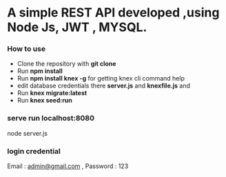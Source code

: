 # A simple REST API developed ,using Node Js, JWT , MYSQL.


### How to use

- Clone the repository with __git clone__
- Run __npm install__
- Run __npm install knex -g__ for getting knex cli command help
- edit database credentials there __server.js__ and __knexfile.js__ and
- Run __knex migrate:latest__
- Run __knex seed:run__

### serve run localhost:8080
node server.js

### login credential  
Email : admin@gmail.com ,
Password : 123